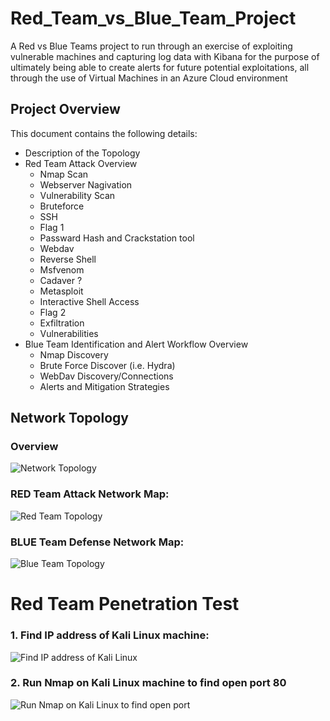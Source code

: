 # Red_Team_vs_Blue_Team_Project
A Red vs Blue Teams project to run through an exercise of exploiting vulnerable machines and capturing log data with Kibana for the purpose of ultimately being able to create alerts for future potential exploitations, all through the use of Virtual Machines in an Azure Cloud environment
## Project Overview
This document contains the following details:
- Description of the Topology 
- Red Team Attack Overview
   - Nmap Scan
   - Webserver Nagivation
   - Vulnerability Scan 
   - Bruteforce
   - SSH
   - Flag 1
   - Passward Hash and Crackstation tool
   - Webdav
   - Reverse Shell
    - Msfvenom
    - Cadaver ?   
    - Metasploit
   - Interactive Shell Access
    - Flag 2
    - Exfiltration  
   - Vulnerabilities
- Blue Team Identification and Alert Workflow Overview
   - Nmap Discovery
   - Brute Force Discover (i.e. Hydra)
   -  WebDav Discovery/Connections
   -  Alerts and Mitigation Strategies
## Network Topology 

### Overview
![Network Topology](https://github.com/Iz21/Red_Team_vs_Blue_Team_Project/blob/a4d09a5259b0b2dc8cb61ad4547e1943001a2c1b/Images/Red_vs_Blue_Team_Network%20diagram_Overview.PNG)

### RED Team Attack Network Map:
![Red Team Topology](https://github.com/Iz21/Red_Team_vs_Blue_Team_Project/blob/f7923b5d174e399368492385c48e0ad8c4a9c736/Images/Red%20Team_Github.PNG)

### BLUE Team Defense Network Map:
![Blue Team Topology](https://github.com/Iz21/Red_Team_vs_Blue_Team_Project/blob/48a69c5c165d094867d38cf322694bd238a7e7eb/Images/Blue%20Team_Github.PNG)

# Red Team Penetration Test

### 1. Find IP address of Kali Linux machine:
![Find IP address of Kali Linux](https://github.com/Iz21/Red_Team_vs_Blue_Team_Project/blob/eee37f6d9bf01ea896a992934054755604028d5f/Images/Find%20IP%20address%20of%20Kali%20Linux.png)

### 2. Run Nmap on Kali Linux machine to find open port 80
![Run Nmap on Kali Linux to find open port](https://github.com/Iz21/Red_Team_vs_Blue_Team_Project/blob/cb2c41880d6df06a2004f1d9a04aa24882dfe576/Images/Run%20Nmap%20on%20Kali%20LInux.png)





